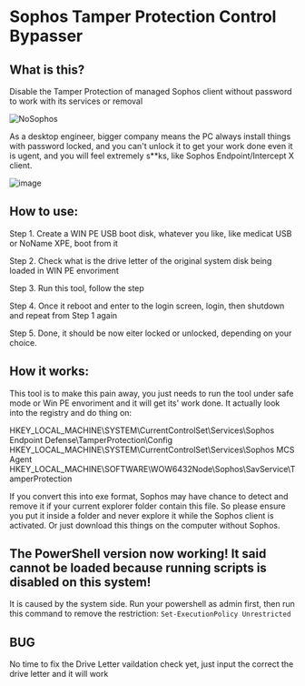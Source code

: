 # Sophos Tamper Protection Control Bypasser

## What is this?
Disable the Tamper Protection of managed Sophos client without password to work with its services or removal

![NoSophos](https://user-images.githubusercontent.com/20796385/177294557-e7a0f74e-e05e-49d6-8fb0-a37e5ec23209.png)

As a desktop engineer, bigger company means the PC always install things with password locked, and you can't unlock it to get your work done even it is ugent, and you will feel extremely s**ks, like Sophos Endpoint/Intercept X client.

![image](https://github.com/thomasbad/No_Sophos_TamperProtection/assets/20796385/bfd3e184-9ff5-4d36-93ae-592471735a35)

## How to use:
Step 1. Create a WIN PE USB boot disk, whatever you like, like medicat USB or NoName XPE, boot from it

Step 2. Check what is the drive letter of the original system disk being loaded in WIN PE envoriment

Step 3. Run this tool, follow the step

Step 4. Once it reboot and enter to the login screen, login, then shutdown and repeat from Step 1 again

Step 5. Done, it should be now eiter locked or unlocked, depending on your choice.

## How it works:
This tool is to make this pain away, you just needs to run the tool under safe mode or Win PE envoriment and it will get its' work done.
It actually look into the registry and do thing on:

HKEY_LOCAL_MACHINE\SYSTEM\CurrentControlSet\Services\Sophos Endpoint Defense\TamperProtection\Config
HKEY_LOCAL_MACHINE\SYSTEM\CurrentControlSet\Services\Sophos MCS Agent
HKEY_LOCAL_MACHINE\SOFTWARE\WOW6432Node\Sophos\SavService\TamperProtection

If you convert this into exe format, Sophos may have chance to detect and remove it if your current explorer folder contain this file. So please ensure you put it inside a folder and never explore it while the Sophos client is activated. Or just download this things on the computer without Sophos.

## The PowerShell version now working! It said cannot be loaded because running scripts is disabled on this system!
It is caused by the system side. Run your powershell as admin first, then run this command to remove the restriction:
`
Set-ExecutionPolicy Unrestricted
`

## BUG
No time to fix the Drive Letter vaildation check yet, just input the correct the drive letter and it will work

